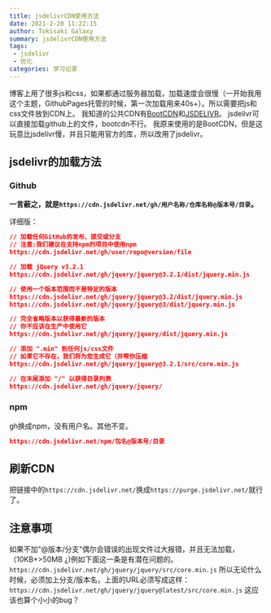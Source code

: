 ```yaml
---
title: jsdelivrCDN使用方法
date: 2021-2-28 11:22:15
author: Tokisaki Galaxy
summary: jsdelivrCDN使用方法
tags:
 - jsdelivr
 - 优化
categories: 学习记录
---
```


博客上用了很多js和css，如果都通过服务器加载，加载速度会很慢（一开始我用这个主题，GithubPages托管的时候，第一次加载用来40s+）。所以需要把js和css文件放到CDN上。
我知道的公共CDN有[BootCDN](https://www.bootcdn.cn/)和[JSDELIVR](https://www.jsdelivr.com/)。
jsdelivr可以直接加载github上的文件，bootcdn不行。
我原来使用的是BootCDN，但是这玩意比jsdelivr慢，并且只能用官方的库，所以改用了jsdelivr。

## jsdelivr的加载方法

### Github

**一言蔽之，就是`https://cdn.jsdelivr.net/gh/用户名称/仓库名称@版本号/目录`。**

详细版：

```json
// 加载任何GitHub的发布、提交或分支
// 注意:我们建议在支持npm的项目中使用npm
https://cdn.jsdelivr.net/gh/user/repo@version/file

// 加载 jQuery v3.2.1
https://cdn.jsdelivr.net/gh/jquery/jquery@3.2.1/dist/jquery.min.js

// 使用一个版本范围而不是特定的版本
https://cdn.jsdelivr.net/gh/jquery/jquery@3.2/dist/jquery.min.js
https://cdn.jsdelivr.net/gh/jquery/jquery@3/dist/jquery.min.js

// 完全省略版本以获得最新的版本
// 你不应该在生产中使用它
https://cdn.jsdelivr.net/gh/jquery/jquery/dist/jquery.min.js

// 添加 ".min" 到任何js/css文件
// 如果它不存在，我们将为您生成它（并帮你压缩
https://cdn.jsdelivr.net/gh/jquery/jquery@3.2.1/src/core.min.js

// 在末尾添加 "/" 以获得目录列表
https://cdn.jsdelivr.net/gh/jquery/jquery/
```

### npm

gh换成npm，没有用户名。其他不变。

```json
https://cdn.jsdelivr.net/npm/包名@版本号/目录
```

## 刷新CDN

把链接中的`https://cdn.jsdelivr.net/`换成`https://purge.jsdelivr.net/`就行了。

## 注意事项

如果不加"@版本/分支"偶尔会错误的出现文件过大报错，并且无法加载，（10KB+>50MB ¿)例如下面这一条是有潜在问题的。
`https://cdn.jsdelivr.net/gh/jquery/jquery/src/core.min.js`
所以无论什么时候，必须加上分支/版本名，上面的URL必须写成这样：
`https://cdn.jsdelivr.net/gh/jquery/jquery@latest/src/core.min.js`
这应该也算个小小的bug？
